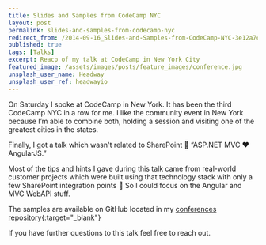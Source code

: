 ```yaml
---
title: Slides and Samples from CodeCamp NYC
layout: post
permalink: slides-and-samples-from-codecamp-nyc
redirect_from: /2014-09-16_Slides-and-Samples-from-CodeCamp-NYC-3e12a7c1c8c1
published: true
tags: [Talks]
excerpt: Reacp of my talk at CodeCamp in New York City
featured_image: /assets/images/posts/feature_images/conference.jpg
unsplash_user_name: Headway
unsplash_user_ref: headwayio
---
```


On Saturday I spoke at CodeCamp in New York. It has been the third CodeCamp NYC in a row for me. I like the community event in New York because I’m able to combine both, holding a session and visiting one of the greatest cities in the states.

Finally, I got a talk which wasn't related to SharePoint 🙂 “ASP.NET MVC ❤ AngularJS.”

Most of the tips and hints I gave during this talk came from real-world customer projects which were built using that technology stack with only a few SharePoint integration points 🙂 So I could focus on the Angular and MVC WebAPI stuff.

The samples are available on GitHub located in my [conferences repository](https://github.com/ThorstenHans/Conferences/tree/master/2014_CodeCampNYC){:target="_blank"}

If you have further questions to this talk feel free to reach out.


